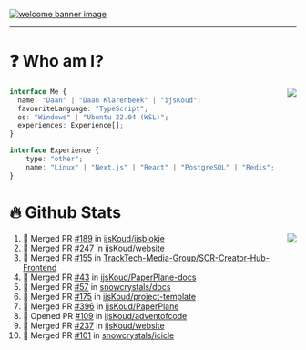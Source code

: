 <h1 align="center" style="display:none;"></h1>

<a href="https://ijskoud.dev/"><img src="https://cdn.ijskoud.dev/files/IIcds5oPKl.png" alt="welcome banner image" /></a>

---

# ❓ Who am I?

<img align="right" src="http://gh-stats.ijskoud.dev/api/top-langs?username=ijsKoud&cache_seconds=1800&layout=compact&hide_border=true&hide_rank=true&show_icons=true&theme=dark&title_color=ffffff&hide_border=true&locale=en" />

```typescript
interface Me {
  name: "Daan" | "Daan Klarenbeek" | "ijsKoud";
  favouriteLanguage: "TypeScript";
  os: "Windows" | "Ubuntu 22.04 (WSL)";
  experiences: Experience[];
}

interface Experience {
    type: "other";
    name: "Linux" | "Next.js" | "React" | "PostgreSQL" | "Redis";
}
```

# 🔥 Github Stats

<img align="right" src="http://gh-stats.ijskoud.dev/api? username=ijsKoud&cache_seconds=1800&hide_border=true&hide_rank=true&show_icons=true&theme=dark&title_color=ffffff&hide_border=true&locale=en">

<!--START_SECTION:activity-->
1. 🎉 Merged PR [#189](https://github.com/ijsKoud/ijsblokje/pull/189) in [ijsKoud/ijsblokje](https://github.com/ijsKoud/ijsblokje)
2. 🎉 Merged PR [#247](https://github.com/ijsKoud/website/pull/247) in [ijsKoud/website](https://github.com/ijsKoud/website)
3. 🎉 Merged PR [#155](https://github.com/TrackTech-Media-Group/SCR-Creator-Hub-Frontend/pull/155) in [TrackTech-Media-Group/SCR-Creator-Hub-Frontend](https://github.com/TrackTech-Media-Group/SCR-Creator-Hub-Frontend)
4. 🎉 Merged PR [#43](https://github.com/ijsKoud/PaperPlane-docs/pull/43) in [ijsKoud/PaperPlane-docs](https://github.com/ijsKoud/PaperPlane-docs)
5. 🎉 Merged PR [#57](https://github.com/snowcrystals/docs/pull/57) in [snowcrystals/docs](https://github.com/snowcrystals/docs)
6. 🎉 Merged PR [#175](https://github.com/ijsKoud/project-template/pull/175) in [ijsKoud/project-template](https://github.com/ijsKoud/project-template)
7. 🎉 Merged PR [#396](https://github.com/ijsKoud/PaperPlane/pull/396) in [ijsKoud/PaperPlane](https://github.com/ijsKoud/PaperPlane)
8. 💪 Opened PR [#109](https://github.com/ijsKoud/adventofcode/pull/109) in [ijsKoud/adventofcode](https://github.com/ijsKoud/adventofcode)
9. 🎉 Merged PR [#237](https://github.com/ijsKoud/website/pull/237) in [ijsKoud/website](https://github.com/ijsKoud/website)
10. 🎉 Merged PR [#101](https://github.com/snowcrystals/icicle/pull/101) in [snowcrystals/icicle](https://github.com/snowcrystals/icicle)
<!--END_SECTION:activity-->

<h1 align="center" style="display:none;"></h1>
